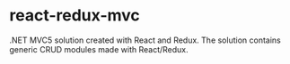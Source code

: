 # react-redux-mvc
.NET MVC5 solution created with React and Redux. The solution contains generic CRUD modules made with React/Redux.
